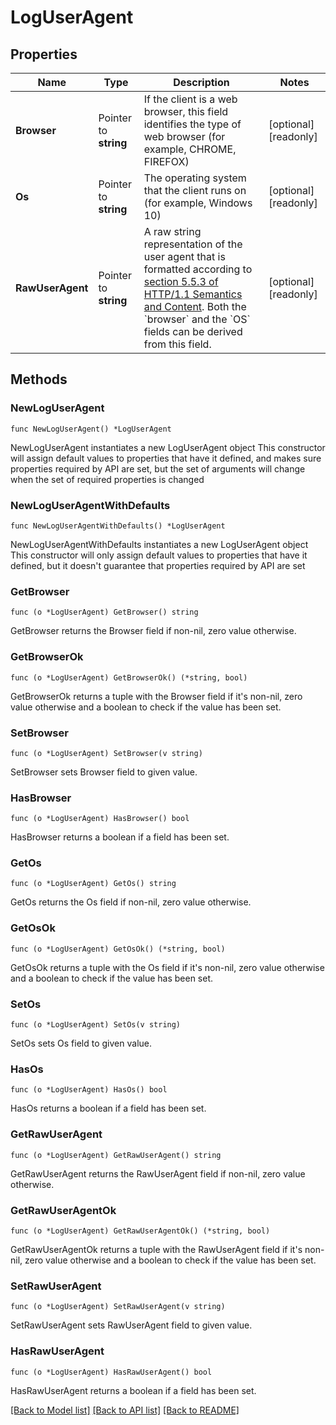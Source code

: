 # LogUserAgent

## Properties

Name | Type | Description | Notes
------------ | ------------- | ------------- | -------------
**Browser** | Pointer to **string** | If the client is a web browser, this field identifies the type of web browser (for example, CHROME, FIREFOX) | [optional] [readonly] 
**Os** | Pointer to **string** | The operating system that the client runs on (for example, Windows 10) | [optional] [readonly] 
**RawUserAgent** | Pointer to **string** | A raw string representation of the user agent that is formatted according to [section 5.5.3 of HTTP/1.1 Semantics and Content](https://datatracker.ietf.org/doc/html/rfc7231#section-5.5.3). Both the &#x60;browser&#x60; and the &#x60;OS&#x60; fields can be derived from this field. | [optional] [readonly] 

## Methods

### NewLogUserAgent

`func NewLogUserAgent() *LogUserAgent`

NewLogUserAgent instantiates a new LogUserAgent object
This constructor will assign default values to properties that have it defined,
and makes sure properties required by API are set, but the set of arguments
will change when the set of required properties is changed

### NewLogUserAgentWithDefaults

`func NewLogUserAgentWithDefaults() *LogUserAgent`

NewLogUserAgentWithDefaults instantiates a new LogUserAgent object
This constructor will only assign default values to properties that have it defined,
but it doesn't guarantee that properties required by API are set

### GetBrowser

`func (o *LogUserAgent) GetBrowser() string`

GetBrowser returns the Browser field if non-nil, zero value otherwise.

### GetBrowserOk

`func (o *LogUserAgent) GetBrowserOk() (*string, bool)`

GetBrowserOk returns a tuple with the Browser field if it's non-nil, zero value otherwise
and a boolean to check if the value has been set.

### SetBrowser

`func (o *LogUserAgent) SetBrowser(v string)`

SetBrowser sets Browser field to given value.

### HasBrowser

`func (o *LogUserAgent) HasBrowser() bool`

HasBrowser returns a boolean if a field has been set.

### GetOs

`func (o *LogUserAgent) GetOs() string`

GetOs returns the Os field if non-nil, zero value otherwise.

### GetOsOk

`func (o *LogUserAgent) GetOsOk() (*string, bool)`

GetOsOk returns a tuple with the Os field if it's non-nil, zero value otherwise
and a boolean to check if the value has been set.

### SetOs

`func (o *LogUserAgent) SetOs(v string)`

SetOs sets Os field to given value.

### HasOs

`func (o *LogUserAgent) HasOs() bool`

HasOs returns a boolean if a field has been set.

### GetRawUserAgent

`func (o *LogUserAgent) GetRawUserAgent() string`

GetRawUserAgent returns the RawUserAgent field if non-nil, zero value otherwise.

### GetRawUserAgentOk

`func (o *LogUserAgent) GetRawUserAgentOk() (*string, bool)`

GetRawUserAgentOk returns a tuple with the RawUserAgent field if it's non-nil, zero value otherwise
and a boolean to check if the value has been set.

### SetRawUserAgent

`func (o *LogUserAgent) SetRawUserAgent(v string)`

SetRawUserAgent sets RawUserAgent field to given value.

### HasRawUserAgent

`func (o *LogUserAgent) HasRawUserAgent() bool`

HasRawUserAgent returns a boolean if a field has been set.


[[Back to Model list]](../README.md#documentation-for-models) [[Back to API list]](../README.md#documentation-for-api-endpoints) [[Back to README]](../README.md)


